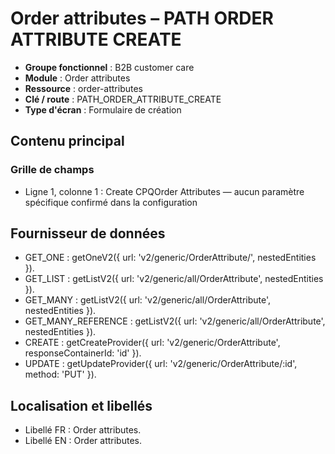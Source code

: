 # Order attributes – PATH ORDER ATTRIBUTE CREATE

- **Groupe fonctionnel** : B2B customer care
- **Module** : Order attributes
- **Ressource** : order-attributes
- **Clé / route** : PATH_ORDER_ATTRIBUTE_CREATE
- **Type d'écran** : Formulaire de création

## Contenu principal
### Grille de champs
- Ligne 1, colonne 1 : Create CPQOrder Attributes — aucun paramètre spécifique confirmé dans la configuration

## Fournisseur de données
- GET_ONE : getOneV2({
  url: 'v2/generic/OrderAttribute/',
  nestedEntities
}).
- GET_LIST : getListV2({
  url: 'v2/generic/all/OrderAttribute',
  nestedEntities
}).
- GET_MANY : getListV2({
  url: 'v2/generic/all/OrderAttribute',
  nestedEntities
}).
- GET_MANY_REFERENCE : getListV2({
  url: 'v2/generic/all/OrderAttribute',
  nestedEntities
}).
- CREATE : getCreateProvider({
  url: 'v2/generic/OrderAttribute',
  responseContainerId: 'id'
}).
- UPDATE : getUpdateProvider({
  url: 'v2/generic/OrderAttribute/:id',
  method: 'PUT'
}).

## Localisation et libellés
- Libellé FR : Order attributes.
- Libellé EN : Order attributes.